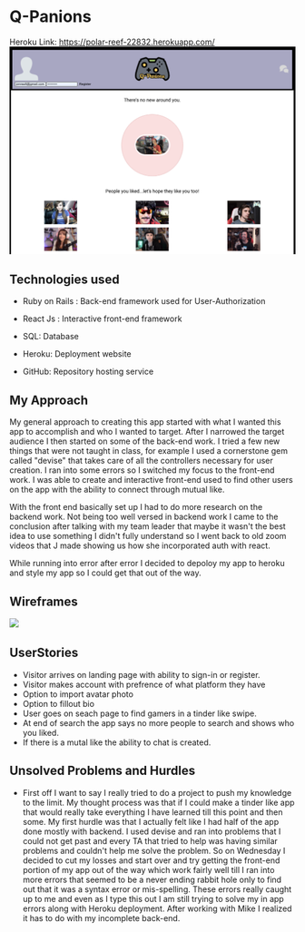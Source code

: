 # Q-Panions
Heroku Link: https://polar-reef-22832.herokuapp.com/
<img src="Coverphoto2.jpg">

## Technologies used
- Ruby on Rails : Back-end framework used for User-Authorization

- React Js : Interactive front-end framework

- SQL: Database 
- Heroku: Deployment website
- GitHub: Repository hosting service

## My Approach
My general approach to creating this app started with what I wanted this app to accomplish and who I wanted to target. After I narrowed the target audience I then started on some of the back-end work. I tried a few new things that were not taught in class, for example I used a cornerstone gem called "devise" that takes care of all the controllers necessary for user creation. I ran into some errors so I switched my focus to the front-end work. I was able to create and interactive front-end used to find other users on the app with the ability to connect through mutual like. 


 With the front end basically set up I had to do more research on the backend work. Not being too well versed in backend work I came to the conclusion after talking with my team leader that maybe it wasn't the best idea to use something I didn't fully understand so I went back to old zoom videos that J made showing us how she incorporated auth with react. 

While running into error after error I decided to depoloy my app to heroku and style my app so I could get that out of the way.

## Wireframes
<img src="Wireframes.jpg">
    
## UserStories
- Visitor arrives on landing page with ability to sign-in or register.
- Visitor makes account with prefrence of what platform they have
- Option to import avatar photo
- Option to fillout bio
- User goes on seach page to find gamers in a tinder like swipe.
- At end of search the app says no more people to search and shows who you liked.
- If there is a mutal like the ability to chat is created.


## Unsolved Problems and Hurdles
- First off I want to say I really tried to do a project to push my knowledge to the limit. My thought process was that if I could make a tinder like app that would really take everything I have learned till this point and then some. My first hurdle was that I actually felt like I had half of the app done mostly with backend. I used devise and ran into problems that I could not get past and every TA that tried to help was having similar problems and couldn't help me solve the problem. So on Wednesday I decided to cut my losses and start over and try getting the front-end portion of my app out of the way which work fairly well till I ran into more errors that seemed to be a never ending rabbit hole only to find out that it was a syntax error or mis-spelling. These errors really caught up to me and even as I type this out I am still trying to solve my in app errors along with Heroku deployment. After working with Mike I realized it has to do with my incomplete back-end.